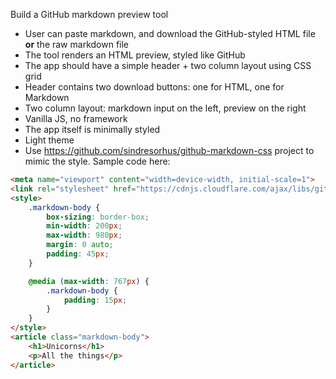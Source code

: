 Build a GitHub markdown preview tool
- User can paste markdown, and download the GitHub-styled HTML file **or** the raw markdown file
- The tool renders an HTML preview, styled like GitHub
- The app should have a simple header + two column layout using CSS grid
- Header contains two download buttons: one for HTML, one for Markdown
- Two column layout: markdown input on the left, preview on the right
- Vanilla JS, no framework
- The app itself is minimally styled
- Light theme
- Use https://github.com/sindresorhus/github-markdown-css project to mimic the style. Sample code here:

```html
<meta name="viewport" content="width=device-width, initial-scale=1">
<link rel="stylesheet" href="https://cdnjs.cloudflare.com/ajax/libs/github-markdown-css/5.8.1/github-markdown.min.css">
<style>
	.markdown-body {
		box-sizing: border-box;
		min-width: 200px;
		max-width: 980px;
		margin: 0 auto;
		padding: 45px;
	}

	@media (max-width: 767px) {
		.markdown-body {
			padding: 15px;
		}
	}
</style>
<article class="markdown-body">
	<h1>Unicorns</h1>
	<p>All the things</p>
</article>